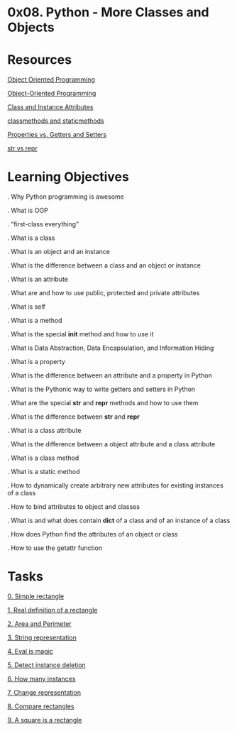 #  0x08. Python - More Classes and Objects

#  Resources

 [Object Oriented Programming](https://python.swaroopch.com/oop.html)

 [Object-Oriented Programming](https://python-course.eu/oop/object-oriented-programming.php)

 [Class and Instance Attributes](https://python-course.eu/oop/class-instance-attributes.php)

 [classmethods and staticmethods](https://www.youtube.com/watch?v=rq8cL2XMM5M)

 [Properties vs. Getters and Setters ](https://python-course.eu/oop/properties-vs-getters-and-setters.php)

 [str vs repr](https://shipit.dev/posts/python-str-vs-repr.html)

#  Learning Objectives

  . Why Python programming is awesome

  . What is OOP

  . “first-class everything”

  . What is a class

  . What is an object and an instance

  . What is the difference between a class and an object or instance

  . What is an attribute

  . What are and how to use public, protected and private attributes

  . What is self

  . What is a method

  . What is the special __init__ method and how to use it

  . What is Data Abstraction, Data Encapsulation, and Information Hiding

  . What is a property

  . What is the difference between an attribute and a property in Python

  . What is the Pythonic way to write getters and setters in Python

  . What are the special __str__ and __repr__ methods and how to use them

  . What is the difference between __str__ and __repr__

  . What is a class attribute

  . What is the difference between a object attribute and a class attribute

  . What is a class method

  . What is a static method

  . How to dynamically create arbitrary new attributes for existing instances of a class

  . How to bind attributes to object and classes

  . What is and what does contain __dict__ of a class and of an instance of a class

  . How does Python find the attributes of an object or class

  . How to use the getattr function

#  Tasks

[0. Simple rectangle](https://github.com/Anteneh2121/alx-higher_level_programming/blob/main/0x08-python-more_classes/0-rectangle.py)

[1. Real definition of a rectangle](https://github.com/Anteneh2121/alx-higher_level_programming/blob/main/0x08-python-more_classes/1-rectangle.py)

[2. Area and Perimeter](https://github.com/Anteneh2121/alx-higher_level_programming/blob/main/0x08-python-more_classes/2-rectangle.py)

[3. String representation](https://github.com/Anteneh2121/alx-higher_level_programming/blob/main/0x08-python-more_classes/3-rectangle.py)

[4. Eval is magic](https://github.com/Anteneh2121/alx-higher_level_programming/blob/main/0x08-python-more_classes/4-rectangle.py)

[5. Detect instance deletion](https://github.com/Anteneh2121/alx-higher_level_programming/blob/main/0x08-python-more_classes/5-rectangle.py)

[6. How many instances](https://github.com/Anteneh2121/alx-higher_level_programming/blob/main/0x08-python-more_classes/6-rectangle.py)

[7. Change representation](https://github.com/Anteneh2121/alx-higher_level_programming/blob/main/0x08-python-more_classes/7-rectangle.py)

[8. Compare rectangles](https://github.com/Anteneh2121/alx-higher_level_programming/blob/main/0x08-python-more_classes/8-rectangle.py)

[9. A square is a rectangle](https://github.com/Anteneh2121/alx-higher_level_programming/blob/main/0x08-python-more_classes/9-rectangle.py)
